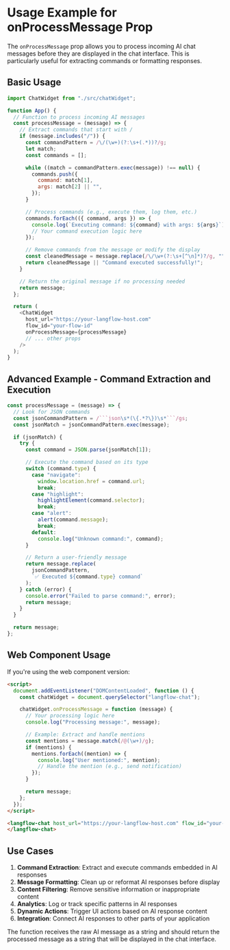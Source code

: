 # Usage Example for onProcessMessage Prop

The `onProcessMessage` prop allows you to process incoming AI chat messages before they are displayed in the chat interface. This is particularly useful for extracting commands or formatting responses.

## Basic Usage

```javascript
import ChatWidget from "./src/chatWidget";

function App() {
  // Function to process incoming AI messages
  const processMessage = (message) => {
    // Extract commands that start with /
    if (message.includes("/")) {
      const commandPattern = /\/(\w+)(?:\s+(.*))?/g;
      let match;
      const commands = [];

      while ((match = commandPattern.exec(message)) !== null) {
        commands.push({
          command: match[1],
          args: match[2] || "",
        });
      }

      // Process commands (e.g., execute them, log them, etc.)
      commands.forEach(({ command, args }) => {
        console.log(`Executing command: ${command} with args: ${args}`);
        // Your command execution logic here
      });

      // Remove commands from the message or modify the display
      const cleanedMessage = message.replace(/\/\w+(?:\s+[^\n]*)?/g, "").trim();
      return cleanedMessage || "Command executed successfully!";
    }

    // Return the original message if no processing needed
    return message;
  };

  return (
    <ChatWidget
      host_url="https://your-langflow-host.com"
      flow_id="your-flow-id"
      onProcessMessage={processMessage}
      // ... other props
    />
  );
}
```

## Advanced Example - Command Extraction and Execution

````javascript
const processMessage = (message) => {
  // Look for JSON commands
  const jsonCommandPattern = /```json\s*(\{.*?\})\s*```/gs;
  const jsonMatch = jsonCommandPattern.exec(message);

  if (jsonMatch) {
    try {
      const command = JSON.parse(jsonMatch[1]);

      // Execute the command based on its type
      switch (command.type) {
        case "navigate":
          window.location.href = command.url;
          break;
        case "highlight":
          highlightElement(command.selector);
          break;
        case "alert":
          alert(command.message);
          break;
        default:
          console.log("Unknown command:", command);
      }

      // Return a user-friendly message
      return message.replace(
        jsonCommandPattern,
        `✅ Executed ${command.type} command`
      );
    } catch (error) {
      console.error("Failed to parse command:", error);
      return message;
    }
  }

  return message;
};
````

## Web Component Usage

If you're using the web component version:

```html
<script>
  document.addEventListener("DOMContentLoaded", function () {
    const chatWidget = document.querySelector("langflow-chat");

    chatWidget.onProcessMessage = function (message) {
      // Your processing logic here
      console.log("Processing message:", message);

      // Example: Extract and handle mentions
      const mentions = message.match(/@(\w+)/g);
      if (mentions) {
        mentions.forEach((mention) => {
          console.log("User mentioned:", mention);
          // Handle the mention (e.g., send notification)
        });
      }

      return message;
    };
  });
</script>

<langflow-chat host_url="https://your-langflow-host.com" flow_id="your-flow-id">
</langflow-chat>
```

## Use Cases

1. **Command Extraction**: Extract and execute commands embedded in AI responses
2. **Message Formatting**: Clean up or reformat AI responses before display
3. **Content Filtering**: Remove sensitive information or inappropriate content
4. **Analytics**: Log or track specific patterns in AI responses
5. **Dynamic Actions**: Trigger UI actions based on AI response content
6. **Integration**: Connect AI responses to other parts of your application

The function receives the raw AI message as a string and should return the processed message as a string that will be displayed in the chat interface.
